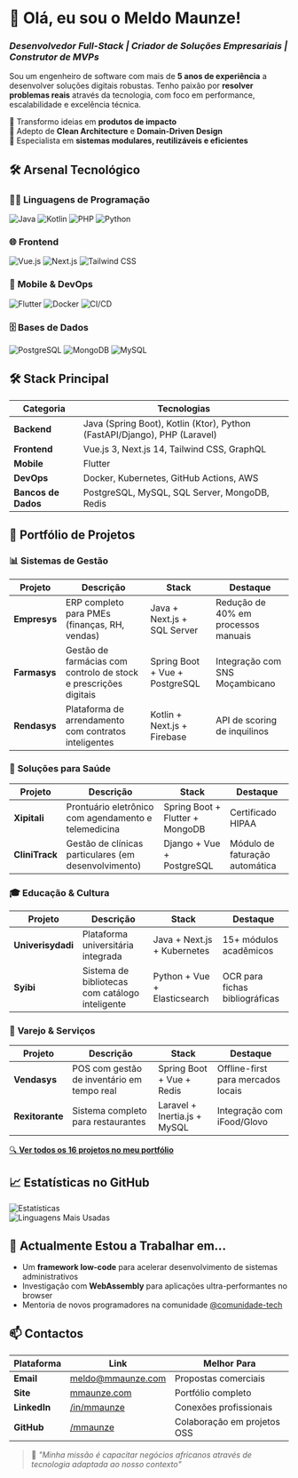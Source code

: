 # 👋 Olá, eu sou o Meldo Maunze!  
### *Desenvolvedor Full-Stack | Criador de Soluções Empresariais | Construtor de MVPs*

Sou um engenheiro de software com mais de **5 anos de experiência** a desenvolver soluções digitais robustas. Tenho paixão por **resolver problemas reais** através da tecnologia, com foco em performance, escalabilidade e excelência técnica.

🚀 Transformo ideias em **produtos de impacto**  
🧠 Adepto de **Clean Architecture** e **Domain-Driven Design**  
🔧 Especialista em **sistemas modulares, reutilizáveis e eficientes**



## 🛠️ **Arsenal Tecnológico**  

### 👨‍💻 **Linguagens de Programação**  
![Java](https://img.shields.io/badge/Java-Senior-%23ED8B00?logo=java) ![Kotlin](https://img.shields.io/badge/Kotlin-Avançado-%237F52FF?logo=kotlin) ![PHP](https://img.shields.io/badge/PHP-Especialista-%23777BB4?logo=php) ![Python](https://img.shields.io/badge/Python-Intermédio-%233776AB?logo=python)

### 🌐 **Frontend**  
![Vue.js](https://img.shields.io/badge/Vue.js-3-%234FC08D?logo=vuedotjs) ![Next.js](https://img.shields.io/badge/Next.js-14-%23000000?logo=nextdotjs) ![Tailwind CSS](https://img.shields.io/badge/Tailwind-%2338B2AC?logo=tailwind-css)

### 📱 **Mobile & DevOps**  
![Flutter](https://img.shields.io/badge/Flutter-%2302569B?logo=flutter) ![Docker](https://img.shields.io/badge/Docker-%232496ED?logo=docker) ![CI/CD](https://img.shields.io/badge/CI/CD-GitHub%20Actions-blue?logo=github-actions)

### 🗄️ **Bases de Dados**  
![PostgreSQL](https://img.shields.io/badge/PostgreSQL-%234169E1?logo=postgresql) ![MongoDB](https://img.shields.io/badge/MongoDB-%2347A248?logo=mongodb) ![MySQL](https://img.shields.io/badge/MySQL-%234479A1?logo=mysql)


## 🛠️ **Stack Principal**  

| **Categoria**       | **Tecnologias**                                                                 |
|----------------------|---------------------------------------------------------------------------------|
| **Backend**          | Java (Spring Boot), Kotlin (Ktor), Python (FastAPI/Django), PHP (Laravel)       |
| **Frontend**         | Vue.js 3, Next.js 14, Tailwind CSS, GraphQL                                    |
| **Mobile**           | Flutter                                                                        |
| **DevOps**           | Docker, Kubernetes, GitHub Actions, AWS                                        |
| **Bancos de Dados**  | PostgreSQL, MySQL, SQL Server, MongoDB, Redis                                  |

## 🚀 **Portfólio de Projetos**  

### 📊 **Sistemas de Gestão**  
| Projeto       | Descrição                                                                 | Stack                          | Destaque                          |
|---------------|---------------------------------------------------------------------------|--------------------------------|-----------------------------------|
| **Empresys**  | ERP completo para PMEs (finanças, RH, vendas)                            | Java + Next.js + SQL Server    | Redução de 40% em processos manuais |
| **Farmasys**  | Gestão de farmácias com controlo de stock e prescrições digitais         | Spring Boot + Vue + PostgreSQL | Integração com SNS Moçambicano    |
| **Rendasys**  | Plataforma de arrendamento com contratos inteligentes                     | Kotlin + Next.js + Firebase    | API de scoring de inquilinos      |

### 🏥 **Soluções para Saúde**  
| Projeto        | Descrição                                                                 | Stack                          | Destaque                          |
|----------------|---------------------------------------------------------------------------|--------------------------------|-----------------------------------|
| **Xipitali**   | Prontuário eletrônico com agendamento e telemedicina                      | Spring Boot + Flutter + MongoDB | Certificado HIPAA                 |
| **CliniTrack** | Gestão de clínicas particulares (em desenvolvimento)                      | Django + Vue + PostgreSQL      | Módulo de faturação automática    |

### 🎓 **Educação & Cultura**  
| Projeto          | Descrição                                                                 | Stack                          | Destaque                          |
|------------------|---------------------------------------------------------------------------|--------------------------------|-----------------------------------|
| **Univerisydadi**| Plataforma universitária integrada                                       | Java + Next.js + Kubernetes    | 15+ módulos acadêmicos            |
| **Syibi**        | Sistema de bibliotecas com catálogo inteligente                           | Python + Vue + Elasticsearch   | OCR para fichas bibliográficas    |

### 🛒 **Varejo & Serviços**  
| Projeto       | Descrição                                                                 | Stack                          | Destaque                          |
|---------------|---------------------------------------------------------------------------|--------------------------------|-----------------------------------|
| **Vendasys**  | POS com gestão de inventário em tempo real                                | Spring Boot + Vue + Redis      | Offline-first para mercados locais|
| **Rexitorante**| Sistema completo para restaurantes                                       | Laravel + Inertia.js + MySQL   | Integração com iFood/Glovo        |

[🔍 **Ver todos os 16 projetos no meu portfólio**](https://mmaunze.com/projects)


## 📈 **Estatísticas no GitHub**  

![Estatísticas](https://github-readme-stats.vercel.app/api?username=mmaunze&show_icons=true&theme=tokyonight)  
![Linguagens Mais Usadas](https://github-readme-stats.vercel.app/api/top-langs/?username=mmaunze&layout=compact&theme=tokyonight)


## 🌱 **Actualmente Estou a Trabalhar em...**

- Um **framework low-code** para acelerar desenvolvimento de sistemas administrativos  
- Investigação com **WebAssembly** para aplicações ultra-performantes no browser  
- Mentoria de novos programadores na comunidade [@comunidade-tech](#)  


## 📫 **Contactos**  

| Plataforma       | Link                                                                 | Melhor Para                     |
|------------------|---------------------------------------------------------------------|---------------------------------|
| **Email**        | [meldo@mmaunze.com](mailto:meldo@mmaunze.com)                       | Propostas comerciais            |
| **Site**         | [mmaunze.com](https://mmaunze.com)                                  | Portfólio completo              |
| **LinkedIn**     | [/in/mmaunze](https://linkedin.com/in/mmaunze)                      | Conexões profissionais          |
| **GitHub**       | [/mmaunze](https://github.com/mmaunze)                              | Colaboração em projetos OSS     |

> 🎯 *"Minha missão é capacitar negócios africanos através de tecnologia adaptada ao nosso contexto"*


